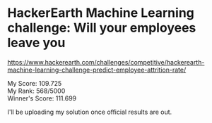 # HackerEarth Machine Learning challenge: Will your employees leave you
https://www.hackerearth.com/challenges/competitive/hackerearth-machine-learning-challenge-predict-employee-attrition-rate/

My Score: 109.725<br>
My Rank: 568/5000<br>
Winner's Score: 111.699<br>

I'll be uploading my solution once official results are out.

